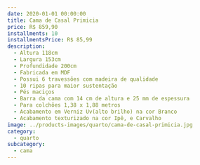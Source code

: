 ```yaml
---
date: 2020-01-01 00:00:00
title: Cama de Casal Primicia
price: R$ 859,90
installments: 10
installmentsPrice: R$ 85,99
description:
  - Altura 118cm
  - Largura 153cm
  - Profundidade 200cm
  - Fabricada em MDF
  - Possui 6 travessões com madeira de qualidade
  - 10 ripas para maior sustentação
  - Pés maciços
  - Barra da cama com 14 cm de altura e 25 mm de espessura
  - Para colchões 1,38 x 1,88 metros
  - Acabamento em Verniz Uv(alto brilho) na cor Branco
  - Acabamento texturizado na cor Ipê, e Carvalho
image: ../products-images/quarto/cama-de-casal-primicia.jpg
category:
  - quarto
subcategory:
  - cama
---
```

